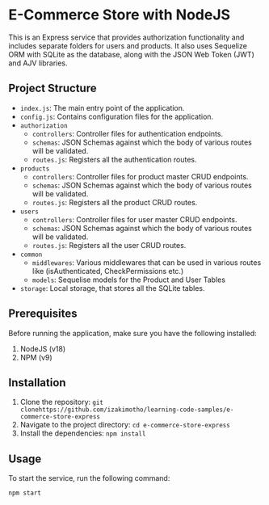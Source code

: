 # E-Commerce Store with NodeJS

This is an Express service that provides authorization functionality and includes separate folders for users and products.
It also uses Sequelize ORM with SQLite as the database, along with the JSON Web Token (JWT) and AJV libraries.

## Project Structure
 - `index.js`: The main entry point of the application.
 - `config.js`: Contains configuration files for the application.
 - `authorization`
   - `controllers`: Controller files for authentication endpoints.
   - `schemas`: JSON Schemas against which the body of various routes will be validated.
   - `routes.js`: Registers all the authentication routes.
 - `products`
   - `controllers`: Controller files for product master CRUD endpoints.
   - `schemas`: JSON Schemas against which the body of various routes will be validated.
   - `routes.js`: Registers all the product CRUD routes.
 - `users`
   - `controllers`: Controller files for user master CRUD endpoints.
   - `schemas`: JSON Schemas against which the body of various routes will be validated.
   - `routes.js`: Registers all the user CRUD routes.
 - `common`
   - `middlewares`: Various middlewares that can be used in various routes like (isAuthenticated, CheckPermissions etc.)
   - `models`: Sequelise models for the Product and User Tables
 - `storage`: Local storage, that stores all the SQLite tables.

## Prerequisites
Before running the application, make sure you have the following installed:
1. NodeJS (v18)
2. NPM (v9)

## Installation
1. Clone the repository: `git clonehttps://github.com/izakimotho/learning-code-samples/e-commerce-store-express`
2. Navigate to the project directory: `cd e-commerce-store-express`
3. Install the dependencies: `npm install`

## Usage

To start the service, run the following command:
```shell
npm start
```
